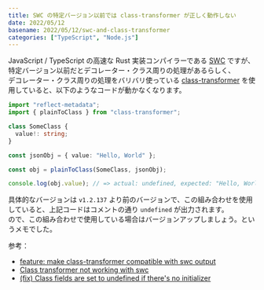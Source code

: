 ```yaml
---
title: SWC の特定バージョン以前では class-transformer が正しく動作しない
date: 2022/05/12
basename: 2022/05/12/swc-and-class-transformer
categories: ["TypeScript", "Node.js"]
---
```


JavaScript / TypeScript の高速な Rust 実装コンパイラーである [SWC](https://swc.rs/) ですが、特定バージョン以前だとデコレーター・クラス周りの処理があるらしく、  
デコレーター・クラス周りの処理をバリバリ使っている [class-transformer](https://github.com/typestack/class-transformer) を使用していると、以下のようなコードが動かなくなります。

```typescript
import "reflect-metadata";
import { plainToClass } from "class-transformer";

class SomeClass {
  value!: string;
}

const jsonObj = { value: "Hello, World" };

const obj = plainToClass(SomeClass, jsonObj);

console.log(obj.value); // => actual: undefined, expected: "Hello, World"
```

具体的なバージョンは `v1.2.137` より前のバージョンで、この組み合わせを使用していると、上記コードはコメントの通り `undefined` が出力されます。  
ので、この組み合わせで使用している場合はバージョンアップしましょう。というメモでした。

参考：

* [feature: make class-transformer compatible with swc output](https://github.com/typestack/class-transformer/issues/796)
* [Class transformer not working with swc](https://github.com/swc-project/swc/issues/2117)
* [(fix) Class fields are set to undefined if there's no initializer](https://github.com/swc-project/swc/pull/3459)